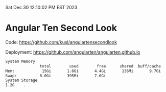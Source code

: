 Sat Dec 30 12:10:02 PM EST 2023

# Angular Ten Second Look

Code: https://github.com/kusl/angulartensecondlook

Deployment: https://github.com/angularten/angularten.github.io

```bash
System Memory
               total        used        free      shared  buff/cache   available
Mem:            15Gi       1.6Gi       4.4Gi       136Mi       9.7Gi        13Gi
Swap:          8.0Gi       395Mi       7.6Gi
System Storage
1.2G	.
